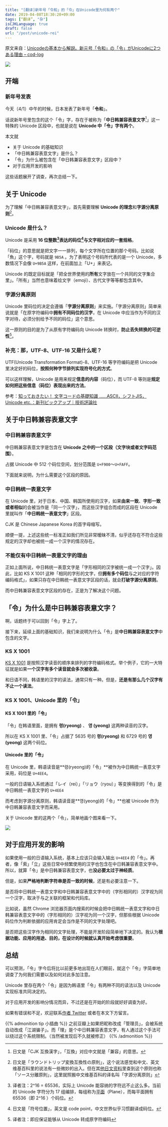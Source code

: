 ```yaml
---
title: "[翻译]新年号「令和」的「令」在Unicode里为何有两个"
date: 2019-04-08T18:30:20+09:00
tags: [“翻译”, "杂"]
isCJKLanguage: true
draft: false
url: "/post/unicode-rei"
---
```


原文来自：[Unicodeの基本から解説。新元号「令和」の「令」がUnicodeに2つある理由 – cod-log](https://cod-sushi.com/unicode-rei/)

![](unicode-rei.png)

## 开端

### 新年号发表

今天（4/1）中午的时候，日本发表了新年号「**令和**」。

话说新年号里包含的这个「令」字，存在于被称为「**中日韩兼容表意文字**[^中日韩兼容表意文字]」这一特殊的 Unicode 区段中，也就是说在 **Unicode 中「令」字有两个**。

[^中日韩兼容表意文字]: 日文是「CJK 互換漢字」，「互換」对应中文就是「兼容」的意思。

本文就

- 关于 Unicode 的基础知识
- 「中日韩兼容表意文字」是什么？
- 「令」为什么被包含在「中日韩兼容表意文字」区段中？
- 对于应用开发的影响

这些话题展开了调查，再次总结一下。

## 关于 Unicode

为了理解「中日韩兼容表意文字」，首先需要理解 **Unicode 的理念**和**字源分离原则**[^字源分离原则]。

[^字源分离原则]: 日文是「ラウンドトリップ変換互換性の原則」，这个说法感觉和中文、英文维基百科里的说法有一些微妙的出入。但在其[他日文资料](http://www8.plala.or.jp/tkubota1/unicode-symbols-unihan.ja.html)里查到这个原则也称「ソース分離原則」，这里就照搬中文维基百科的译名叫「字源分离原则」

### Unicode 是什么？

Unicode 是采用 **16 位整数[^16 位整数]表达的码位[^码位]与文字相对应的一套规格**。

[^16 位整数]: 译者注：2^16 = 65536，实际上 Unicode 能容纳的字符远不止这么多。当前的 Unicode 字符分为 17 组编排，每组称为[平面](https://zh.wikipedia.org/wiki/Unicode%E5%AD%97%E7%AC%A6%E5%B9%B3%E9%9D%A2%E6%98%A0%E5%B0%84)（Plane），而每平面拥有 65536（即 2^16 ）个码位。
[^码位]: 日文是「符号位置」，英文是 code point，中文世界似乎习惯翻译成码位。

「码位」的意思就是把文字一一排列，每个文字所在位置的那个号码。比如说「魚」这个字，号码就是 `9B5A` 。为了表明这个号码所代表的是一个 Unicode，多数情况下会像 `U+9B5A` 这样，在前面加上「U+」来表记。

Unicode 的既定目标就是「把全世界使用的**所有**文字放在一个共同的文字集合里」。「所有」当然也意味着绘文字（emoji）、古代文字等等都包含其中。

### 字源分离原则

Unicode 里码位的决定会遵循「**字源分离原则**」来实施。「字源分离原则」简单来说就是「在原字符编码中**拥有不同码位的汉字**，在 Unicode 中应当作为不同的汉字对待，必须分别给予不同的码位」这个意思。

这一原则的目的是为了从原有字符编码向 Unicode 转换时，**防止丢失转换的可逆性**[^转换的可逆性]。

[^转换的可逆性]: 译者注：即应保证能够从 Unicode 转成原字符编码

### 补充：那，UTF-8、UTF-16 又是什么呢？

UTF(Unicode Transformation Format)-8、UTF-16 等字符编码是把 Unicode 里决定好的码位，**按照何种字节排列实现符号化的方式**。

可以这样理解，Unicode 是用来规定**信息的内容**（码位），而 UTF-8 等则是**规定如何把这些信息（码位）表现出来的方法**。

参考：[知っておきたい！ 文字コードの基礎知識 ……ASCII，シフトJIS，Unicode etc.：新刊ピックアップ｜技術評論社](https://gihyo.jp/book/pickup/2019/0006)

## 关于中日韩兼容表意文字

### 中日韩兼容表意文字

中日韩兼容表意文字是包含在 **Unicode 之中的一个区段（文字块或者文字码范围）**。

占据 Unicode 中 512 个码位空间，划分范围是 `U+F900`～`U+FAFF`。

下面就来说明，为什么需要这个区段的原因。

### 中日韩统一表意文字

在 Unicode 里，对于日本、中国、韩国所使用的汉字，如果**由来一致**、**字形一致或者相似**的会被当作是「同一个汉字」，而这些汉字组合而成的区段在 Unicode 里就叫作「**中日韩统一表意文字**」区段。

CJK 是 Chinese Japanese Korea 的首字母缩写。

顺便一提，上述这些统一标准正如我们所见非常暧昧不清，似乎还存在不符合这些规定的汉字却也被统一成一个汉字的情况存在。

### 不能仅有中日韩统一表意文字的理由

正如上面所说，中日韩统一表意文字是「字形相同的汉字被统一成一个汉字」。因此，比如 KS X 1001 这种「相同的字形的文字，但**拥有多个码位**与之对应的字符编码格式」，如果只存在中日韩统一表意文字区段的话，就会**打破字源分离原则**。

而中日韩兼容表意文字区段的存在，正是为了解决这个问题。

## 「令」为什么是中日韩兼容表意文字？

啊，话题终于可以回到「令」字上了。

接下来，延续上面的基础知识，我们来说明为什么「令」是**中日韩兼容表意文字**中包含的文字。

### KS X 1001

[KS X 1001](http://www.asahi-net.or.jp/~ax2s-kmtn/ref/ksx1001.html) 是按照汉字读音的顺序来排列的字符编码格式。举个例子，它的一大特征就是如果**一个汉字有多个读音就会多次被收录**。 

和日语不同，韩语里的汉字的读法，通常只有一种。但是，**还是有那么几个汉字有不止一个读法**。

### KS X 1001、Unicode 里的「令」

#### KS X 1001 里的「令」

「令」在韩语里面，是拥有 **령(ryeong)** 、 **영 (yeong)** 这两种读音的汉字。

所以在 KS X 1001 里、「令」占据了 5635 号的 **령(ryeong)** 和 6729 号的 **영 (yeong)** 这两个码位。

#### Unicode 里的「令」

在 Unicode 里，韩语读音是**령(ryeong)的「令」**被作为中日韩统一表意文字采用，码位是 `U+4EE4`。

一般的日语输入系统通过「レイ（rei）」「リョウ（ryou）」等变换得到的「令」是中日韩统一表意文字的 `U+4EE4`

而考虑到字源分离原则，韩语读音是**영(yeong)的「令」**也被 Unicode 作为中日韩兼容表意文字而采用。

关于 Unicode 里的这两个「令」，简单地画个图来看一下。

![](rei-01-コピー.png)

## 对于应用开发的影响

如果使用一般的日语输入系统，基本上应该只会输入输出 `U+4EE4` 的「令」。再者，像「索」「立」这些日常中频繁使用的汉字也包含在中日韩兼容表意文字中。所以，就算「令」是中日韩兼容表意文字，也**没必要太过于神经质**。

但是，如果**严格地判断字符串是否一致的时候**，还是有必要注意一下。

是否将中日韩统一表意文字和中日韩兼容表意文字中的（字形相同的）汉字视为同一个汉字，取决于与之关联的框架和代码库。

比如说，虽然 Chrome 浏览器页面内搜索的时候会把中日韩统一表意文字和中日韩兼容表意文字中的（字形相同的）汉字视为同一个汉字，但那些根据 Unicode 码位作为判断依据的应用肯定会当作是不同的文字处理吧。

是否把这些汉字作为相同的文字处理，不能是开发阶段简单地下决定的。我认为**根据功能、应用的用途、目的，在设计的时候就认真开始考虑很重要**。

## 总结

可以预测，「令」字今后将比以前更多地出现在人们眼前，就这个「令」字简单地调查了为何我们需要以及如何对此多加注意。

Unicode 里存在两个「令」是因为韩语里「令」有两种不同的读法以及 Unicode 实现标准共同决定的。

对于应用开发的影响分情况而异，不过还是在开始的阶段就好好调查为好。

如果有错误和不足，欢迎联系[作者 Twitter](https://twitter.com/cod_sushi) 或者在本文下方留言。

{{% admonition tip 小插曲 %}}
之前豆瓣上如果把昵称改成「管理员」，会被系统自动改成「江湖骗子」。而「理」是个中日韩兼容表意文字，有人通过这个手法可以绕过这个系统限制。（当然被发现后不久就被修正）
{{% /admonition %}}
